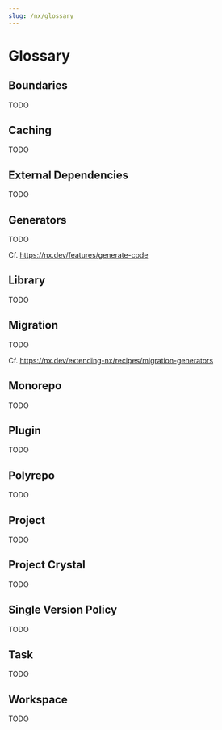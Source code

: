 ```yaml
---
slug: /nx/glossary
---
```


# Glossary

## Boundaries

TODO

## Caching

TODO

## External Dependencies

TODO

## Generators

TODO

Cf. https://nx.dev/features/generate-code

## Library

TODO

## Migration

TODO

Cf. https://nx.dev/extending-nx/recipes/migration-generators

## Monorepo

TODO

## Plugin

TODO

## Polyrepo

TODO

## Project

TODO

## Project Crystal

TODO

## Single Version Policy

TODO

## Task

TODO

## Workspace

TODO
